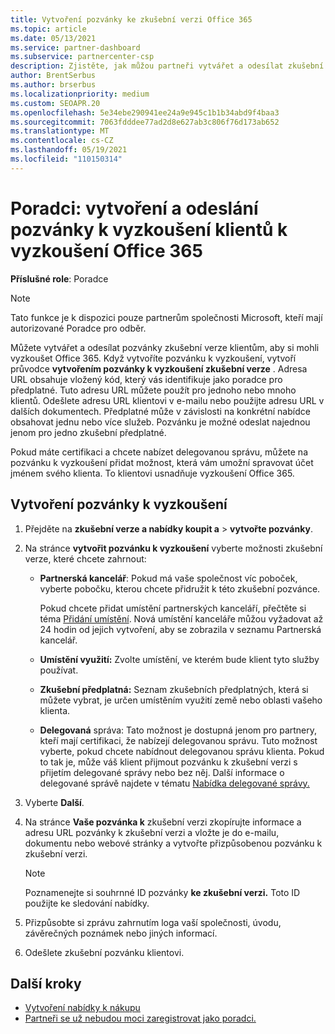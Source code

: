 ```yaml
---
title: Vytvoření pozvánky ke zkušební verzi Office 365
ms.topic: article
ms.date: 05/13/2021
ms.service: partner-dashboard
ms.subservice: partnercenter-csp
description: Zjistěte, jak můžou partneři vytvářet a odesílat zkušební pozvánky pro klienty a vyzkoušet si Office 365. Partneři jsou mnohem oprávněným poradcem pro odběr.
author: BrentSerbus
ms.author: brserbus
ms.localizationpriority: medium
ms.custom: SEOAPR.20
ms.openlocfilehash: 5e34ebe290941ee24a9e945c1b1b34abd9f4baa3
ms.sourcegitcommit: 7063fdddee77ad2d8e627ab3c806f76d173ab652
ms.translationtype: MT
ms.contentlocale: cs-CZ
ms.lasthandoff: 05/19/2021
ms.locfileid: "110150314"
---
```

# <a name="advisors-create-and-send-a-trial-invitation-for-clients-to-try-office-365"></a>Poradci: vytvoření a odeslání pozvánky k vyzkoušení klientů k vyzkoušení Office 365


**Příslušné role**: Poradce

> [!NOTE]
> Tato funkce je k dispozici pouze partnerům společnosti Microsoft, kteří mají autorizované Poradce pro odběr.

Můžete vytvářet a odesílat pozvánky zkušební verze klientům, aby si mohli vyzkoušet Office 365. Když vytvoříte pozvánku k vyzkoušení, vytvoří průvodce **vytvořením pozvánky k vyzkoušení zkušební verze** . Adresa URL obsahuje vložený kód, který vás identifikuje jako poradce pro předplatné. Tuto adresu URL můžete použít pro jednoho nebo mnoho klientů. Odešlete adresu URL klientovi v e-mailu nebo použijte adresu URL v dalších dokumentech. Předplatné může v závislosti na konkrétní nabídce obsahovat jednu nebo více služeb. Pozvánku je možné odeslat najednou jenom pro jedno zkušební předplatné.

Pokud máte certifikaci a chcete nabízet delegovanou správu, můžete na pozvánku k vyzkoušení přidat možnost, která vám umožní spravovat účet jménem svého klienta. To klientovi usnadňuje vyzkoušení Office 365.

## <a name="to-create-a-trial-invitation"></a>Vytvoření pozvánky k vyzkoušení

1. Přejděte na **zkušební verze a nabídky koupit a**  >  **vytvořte pozvánky**.

2. Na stránce **vytvořit pozvánku k vyzkoušení** vyberte možnosti zkušební verze, které chcete zahrnout:

    - **Partnerská kancelář**: Pokud má vaše společnost víc poboček, vyberte pobočku, kterou chcete přidružit k této zkušební pozvánce.

        Pokud chcete přidat umístění partnerských kanceláří, přečtěte si téma [Přidání umístění](manage-locations.md). Nová umístění kanceláře můžou vyžadovat až 24 hodin od jejich vytvoření, aby se zobrazila v seznamu Partnerská kancelář.

    - **Umístění využití:** Zvolte umístění, ve kterém bude klient tyto služby používat.
    - **Zkušební předplatná:** Seznam zkušebních předplatných, která si můžete vybrat, je určen umístěním využití země nebo oblasti vašeho klienta.
    - **Delegovaná** správa: Tato možnost je dostupná jenom pro partnery, kteří mají certifikaci, že nabízejí delegovanou správu. Tuto možnost vyberte, pokud chcete nabídnout delegovanou správu klienta. Pokud to tak je, může váš klient přijmout pozvánku k zkušební verzi s přijetím delegované správy nebo bez něj. Další informace o delegované správě najdete v tématu [Nabídka delegované správy.](customers-revoke-admin-privileges.md)

3. Vyberte **Další**.

4. Na stránce **Vaše pozvánka k** zkušební verzi zkopírujte informace a adresu URL pozvánky k zkušební verzi a vložte je do e-mailu, dokumentu nebo webové stránky a vytvořte přizpůsobenou pozvánku k zkušební verzi.

    > [!NOTE]
    > Poznamenejte si souhrnné ID pozvánky **ke zkušební verzi.** Toto ID použijte ke sledování nabídky.

5. Přizpůsobte si zprávu zahrnutím loga vaší společnosti, úvodu, závěrečných poznámek nebo jiných informací.

6. Odešlete zkušební pozvánku klientovi.

## <a name="next-steps"></a>Další kroky

- [Vytvoření nabídky k nákupu](advisor-create-a-purchase-offer.md)
- [Partneři se už nebudou moci zaregistrovat jako poradci.](advisors-no-csp.md)
